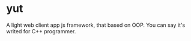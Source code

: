 # yut
A light web client app js framework, that based on OOP. You can say it's writed for C++ programmer.
